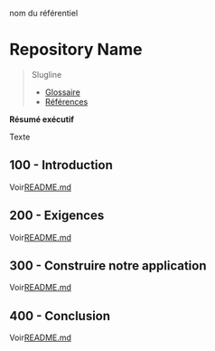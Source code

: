 nom du référentiel

# Repository Name

> Slugline
>
> -   [Glossaire](./GLOSSARY.md)
> -   [Références](./REFERENCES.md)

**Résumé exécutif**

Texte

## 100 - Introduction

Voir[README.md](./100/README.md)

## 200 - Exigences

Voir[README.md](./200/README.md)

## 300 - Construire notre application

Voir[README.md](./300/README.md)

## 400 - Conclusion

Voir[README.md](./400/README.md)
